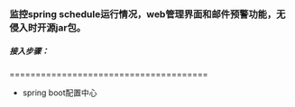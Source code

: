 ### 监控spring schedule运行情况，web管理界面和邮件预警功能，无侵入时开源jar包。

##### 接入步骤：
======================================
- spring boot配置中心